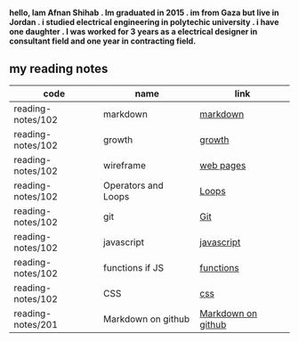 #### hello, Iam Afnan Shihab . Im graduated in 2015 . im from Gaza but live in Jordan . i studied electrical engineering in polytechic university . i have one daughter . I was worked for 3 years as a electrical designer in consultant field and one year in contracting field.





## my reading notes

| code       | name         | link |
| ------------- | ------------- | -----|
| reading-notes/102       | markdown             |[markdown](https://afnanshihab.github.io/reading-notes/markdown)     |
|reading-notes/102       | growth         |[growth](https://afnanshihab.github.io/reading-notes/growth)    |
| reading-notes/102        | wireframe             |  [web pages](https://afnanshihab.github.io/reading-notes/wireframe)  |
| reading-notes/102      |Operators and Loops          |    [Loops](https://afnanshihab.github.io/reading-notes/LOOPS)  |
| reading-notes/102     |    git          |           [Git](https://afnanshihab.github.io/reading-notes/git)    |
| reading-notes/102      |   javascript          |           [javascript ](https://afnanshihab.github.io/reading-notes/javascript)    |
| reading-notes/102       | functions if JS          |           [functions ](https://afnanshihab.github.io/reading-notes/functions   )    |
| reading-notes/102    |   CSS          |           [css ](https://afnanshihab.github.io/reading-notes/css     )    |
| reading-notes/201    |   Markdown on github        |           [Markdown on github ](    )    |

